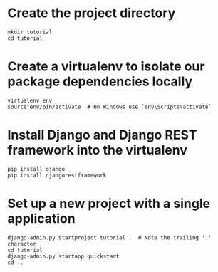 # Create the project directory
    mkdir tutorial
    cd tutorial

# Create a virtualenv to isolate our package dependencies locally
    virtualenv env
    source env/bin/activate  # On Windows use `env\Scripts\activate`

# Install Django and Django REST framework into the virtualenv
    pip install django
    pip install djangorestframework

# Set up a new project with a single application
    django-admin.py startproject tutorial .  # Note the trailing '.' character
    cd tutorial
    django-admin.py startapp quickstart
    cd ..
